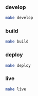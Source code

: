 ### develop

```bash
make develop
```

### build

```bash
make build
```

### deploy

```bash
make deploy
```


### live

```bash
make live
```
